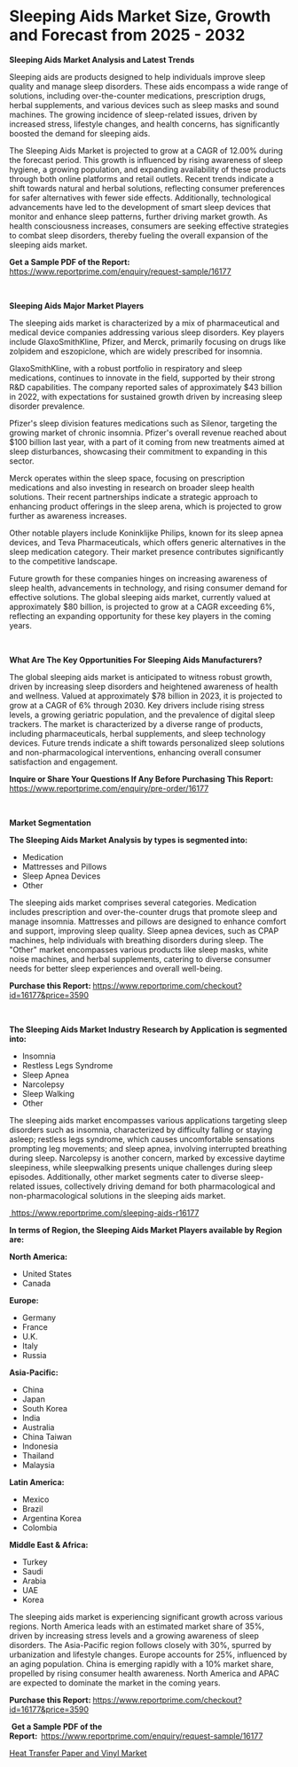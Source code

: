 <p><h1>Sleeping Aids Market Size, Growth and Forecast from 2025 - 2032</h1></p><p><strong>Sleeping Aids Market Analysis and Latest Trends</strong></p>
<p><p>Sleeping aids are products designed to help individuals improve sleep quality and manage sleep disorders. These aids encompass a wide range of solutions, including over-the-counter medications, prescription drugs, herbal supplements, and various devices such as sleep masks and sound machines. The growing incidence of sleep-related issues, driven by increased stress, lifestyle changes, and health concerns, has significantly boosted the demand for sleeping aids.</p><p>The Sleeping Aids Market is projected to grow at a CAGR of 12.00% during the forecast period. This growth is influenced by rising awareness of sleep hygiene, a growing population, and expanding availability of these products through both online platforms and retail outlets. Recent trends indicate a shift towards natural and herbal solutions, reflecting consumer preferences for safer alternatives with fewer side effects. Additionally, technological advancements have led to the development of smart sleep devices that monitor and enhance sleep patterns, further driving market growth. As health consciousness increases, consumers are seeking effective strategies to combat sleep disorders, thereby fueling the overall expansion of the sleeping aids market.</p></p>
<p><strong>Get a Sample PDF of the Report:&nbsp;</strong> <a href="https://www.reportprime.com/enquiry/request-sample/16177?utm_campaign=3318&utm_medium=2&utm_source=Github&utm_content=ia&utm_term=20032025&utm_id=sleeping-aids">https://www.reportprime.com/enquiry/request-sample/16177</a></p>
<p>&nbsp;</p>
<p><strong>Sleeping Aids Major Market Players</strong></p>
<p><p>The sleeping aids market is characterized by a mix of pharmaceutical and medical device companies addressing various sleep disorders. Key players include GlaxoSmithKline, Pfizer, and Merck, primarily focusing on drugs like zolpidem and eszopiclone, which are widely prescribed for insomnia.</p><p>GlaxoSmithKline, with a robust portfolio in respiratory and sleep medications, continues to innovate in the field, supported by their strong R&D capabilities. The company reported sales of approximately $43 billion in 2022, with expectations for sustained growth driven by increasing sleep disorder prevalence.</p><p>Pfizer's sleep division features medications such as Silenor, targeting the growing market of chronic insomnia. Pfizer's overall revenue reached about $100 billion last year, with a part of it coming from new treatments aimed at sleep disturbances, showcasing their commitment to expanding in this sector.</p><p>Merck operates within the sleep space, focusing on prescription medications and also investing in research on broader sleep health solutions. Their recent partnerships indicate a strategic approach to enhancing product offerings in the sleep arena, which is projected to grow further as awareness increases.</p><p>Other notable players include Koninklijke Philips, known for its sleep apnea devices, and Teva Pharmaceuticals, which offers generic alternatives in the sleep medication category. Their market presence contributes significantly to the competitive landscape.</p><p>Future growth for these companies hinges on increasing awareness of sleep health, advancements in technology, and rising consumer demand for effective solutions. The global sleeping aids market, currently valued at approximately $80 billion, is projected to grow at a CAGR exceeding 6%, reflecting an expanding opportunity for these key players in the coming years.</p></p>
<p>&nbsp;</p>
<p><strong>What Are The Key Opportunities For Sleeping Aids Manufacturers?</strong></p>
<p><p>The global sleeping aids market is anticipated to witness robust growth, driven by increasing sleep disorders and heightened awareness of health and wellness. Valued at approximately $78 billion in 2023, it is projected to grow at a CAGR of 6% through 2030. Key drivers include rising stress levels, a growing geriatric population, and the prevalence of digital sleep trackers. The market is characterized by a diverse range of products, including pharmaceuticals, herbal supplements, and sleep technology devices. Future trends indicate a shift towards personalized sleep solutions and non-pharmacological interventions, enhancing overall consumer satisfaction and engagement.</p></p>
<p><strong>Inquire or Share Your Questions If Any Before Purchasing This Report:</strong> <a href="https://www.reportprime.com/enquiry/pre-order/16177?utm_campaign=3318&utm_medium=2&utm_source=Github&utm_content=ia&utm_term=20032025&utm_id=sleeping-aids">https://www.reportprime.com/enquiry/pre-order/16177</a></p>
<p>&nbsp;</p>
<p><strong>Market Segmentation</strong></p>
<p><strong>The Sleeping Aids Market Analysis by types is segmented into:</strong></p>
<p><ul><li>Medication</li><li>Mattresses and Pillows</li><li>Sleep Apnea Devices</li><li>Other</li></ul></p>
<p><p>The sleeping aids market comprises several categories. Medication includes prescription and over-the-counter drugs that promote sleep and manage insomnia. Mattresses and pillows are designed to enhance comfort and support, improving sleep quality. Sleep apnea devices, such as CPAP machines, help individuals with breathing disorders during sleep. The "Other" market encompasses various products like sleep masks, white noise machines, and herbal supplements, catering to diverse consumer needs for better sleep experiences and overall well-being.</p></p>
<p><strong>Purchase this Report:&nbsp;</strong><a href="https://www.reportprime.com/checkout?id=16177&price=3590&utm_campaign=3318&utm_medium=2&utm_source=Github&utm_content=ia&utm_term=20032025&utm_id=sleeping-aids">https://www.reportprime.com/checkout?id=16177&price=3590</a></p>
<p>&nbsp;</p>
<p><strong>The Sleeping Aids Market Industry Research by Application is segmented into:</strong></p>
<p><ul><li>Insomnia</li><li>Restless Legs Syndrome</li><li>Sleep Apnea</li><li>Narcolepsy</li><li>Sleep Walking</li><li>Other</li></ul></p>
<p><p>The sleeping aids market encompasses various applications targeting sleep disorders such as insomnia, characterized by difficulty falling or staying asleep; restless legs syndrome, which causes uncomfortable sensations prompting leg movements; and sleep apnea, involving interrupted breathing during sleep. Narcolepsy is another concern, marked by excessive daytime sleepiness, while sleepwalking presents unique challenges during sleep episodes. Additionally, other market segments cater to diverse sleep-related issues, collectively driving demand for both pharmacological and non-pharmacological solutions in the sleeping aids market.</p></p>
<p><a href="https://www.reportprime.com/sleeping-aids-r16177?utm_campaign=3318&utm_medium=2&utm_source=Github&utm_content=ia&utm_term=20032025&utm_id=sleeping-aids">&nbsp;https://www.reportprime.com/sleeping-aids-r16177</a></p>
<p><strong>In terms of Region, the Sleeping Aids Market Players available by Region are:</strong></p>
<p>
    <p> <strong> North America: </strong>
        <ul>
            <li>United States</li>
            <li>Canada</li>
        </ul>
        </p> 
    <p> <strong> Europe: </strong>
        <ul>
            <li>Germany</li>
            <li>France</li>
            <li>U.K.</li>
            <li>Italy</li>
            <li>Russia</li>
        </ul>
        </p> 
    <p> <strong> Asia-Pacific: </strong>
        <ul>
            <li>China</li>
            <li>Japan</li>
            <li>South Korea</li>
            <li>India</li>
            <li>Australia</li>
            <li>China Taiwan</li>
            <li>Indonesia</li>
            <li>Thailand</li>
            <li>Malaysia</li>
        </ul>
        </p> 
    <p> <strong> Latin America: </strong>
        <ul>
            <li>Mexico</li>
            <li>Brazil</li>
            <li>Argentina Korea</li>
            <li>Colombia</li>
        </ul>
        </p> 
    <p> <strong> Middle East & Africa: </strong>
        <ul>
            <li>Turkey</li>
            <li>Saudi</li>
            <li>Arabia</li>
            <li>UAE</li>
            <li>Korea</li>
        </ul>
    </p>
    </p>
<p><p>The sleeping aids market is experiencing significant growth across various regions. North America leads with an estimated market share of 35%, driven by increasing stress levels and a growing awareness of sleep disorders. The Asia-Pacific region follows closely with 30%, spurred by urbanization and lifestyle changes. Europe accounts for 25%, influenced by an aging population. China is emerging rapidly with a 10% market share, propelled by rising consumer health awareness. North America and APAC are expected to dominate the market in the coming years.</p></p>
<p><strong>Purchase this Report: </strong><a href="https://www.reportprime.com/checkout?id=16177&price=3590&utm_campaign=3318&utm_medium=2&utm_source=Github&utm_content=ia&utm_term=20032025&utm_id=sleeping-aids">https://www.reportprime.com/checkout?id=16177&price=3590</a></p>
<p>&nbsp;<strong>Get a Sample PDF of the Report:&nbsp;&nbsp;</strong><a href="https://www.reportprime.com/enquiry/request-sample/16177?utm_campaign=3318&utm_medium=2&utm_source=Github&utm_content=ia&utm_term=20032025&utm_id=sleeping-aids">https://www.reportprime.com/enquiry/request-sample/16177</a></p>
<p><strong></strong></p>
<p><p><a href="https://github.com/mcveathuane2/Market-Research-Report-List-1/blob/main/heat-transfer-paper-and-vinyl-market.md?utm_campaign=3318&utm_medium=2&utm_source=Github&utm_content=ia&utm_term=20032025&utm_id=sleeping-aids">Heat Transfer Paper and Vinyl Market</a></p></p>